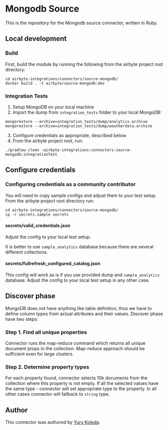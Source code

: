 # Mongodb Source 

This is the repository for the Mongodb source connector, written in Ruby. 

## Local development
### Build
First, build the module by running the following from the airbyte project root directory: 
```
cd airbyte-integrations/connectors/source-mongodb/
docker build . -t airbyte/source-mongodb:dev
```

### Integration Tests 
1. Setup MongoDB on your local machine
1. Import the dump from `integration_tests` folder to your local MongoDB: 
```
mongorestore --archive=integration_tests/dump/analytics.archive
mongorestore --archive=integration_tests/dump/weatherdata.archive
```
3. Configure credentials as appropriate, described below
1. From the airbyte project root, run:
```
./gradlew clean :airbyte-integrations:connectors:source-mongodb:integrationTest
```

## Configure credentials
### Configuring credentials as a community contributor
You will need to copy sample configs and adjust them to your test setup. From the airbyte project root directory run:
```
cd airbyte-integrations/connectors/source-mongodb/
cp -r secrets.sample secrets
```

#### secrets/valid_credentials.json
Adjust the config to your local test setup.

It is better to use `sample_analytics` database because there are several different collections.

#### secrets/fullrefresh_configured_catalog.json
This config will work as is if you use provided dump and `sample_analytics` database. Adjust the config to your local test setup in any other case.

## Discover phase
MongoDB does not have anything like table definition, thus we have to define column types from actual attributes and their values. Discover phase have two steps:

### Step 1. Find all unique properties
Connector runs the map-reduce command which returns all unique document props in the collection. Map-reduce approach should be sufficient even for large clusters.

### Step 2. Determine property types
For each property found, connector selects 10k documents from the collection where this property is not empty. If all the selected values have the same type - connector will set appropriate type to the property. In all other cases connector will fallback to `string` type.

## Author
This connector was authored by [Yury Koleda](github.com/FUT).
